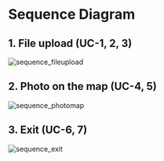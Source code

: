 # Sequence Diagram
## 1. File upload (UC-1, 2, 3)
![sequence_fileupload](https://user-images.githubusercontent.com/84883642/130248680-9786b15c-df03-4b6b-9780-bd9f1354dc44.jpg)

## 2. Photo on the map (UC-4, 5)
![sequence_photomap](https://user-images.githubusercontent.com/84883642/130324776-38ba8c49-d6ad-47c7-991d-a619198114f0.jpg)


## 3. Exit (UC-6, 7)
![sequence_exit](https://user-images.githubusercontent.com/84883642/130324777-790bfe9d-163b-4d20-9c5d-6cd937e4bc7f.jpg)
